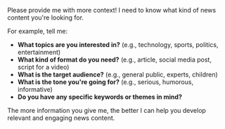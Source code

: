 Please provide me with more context! I need to know what kind of news content you're looking for. 

For example, tell me:

* **What topics are you interested in?** (e.g., technology, sports, politics, entertainment)
* **What kind of format do you need?** (e.g., article, social media post, script for a video)
* **What is the target audience?** (e.g., general public, experts, children)
* **What is the tone you're going for?** (e.g., serious, humorous, informative)
* **Do you have any specific keywords or themes in mind?**


The more information you give me, the better I can help you develop relevant and engaging news content. 

